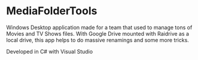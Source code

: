 # MediaFolderTools
Windows Desktop application made for a team that used to manage tons of Movies and TV Shows files. With Google Drive mounted with Raidrive as a local drive, this app helps to do massive renamings and some more tricks.

Developed in C# with Visual Studio
 
